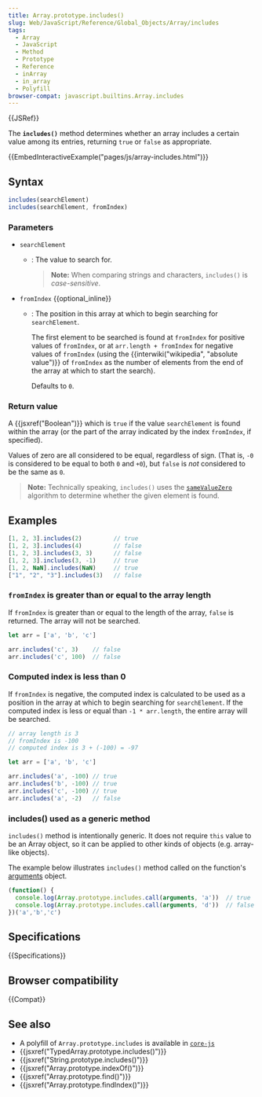 ```yaml
---
title: Array.prototype.includes()
slug: Web/JavaScript/Reference/Global_Objects/Array/includes
tags:
  - Array
  - JavaScript
  - Method
  - Prototype
  - Reference
  - inArray
  - in_array
  - Polyfill
browser-compat: javascript.builtins.Array.includes
---
```

{{JSRef}}

The **`includes()`** method determines whether an array includes a certain value
among its entries, returning `true` or `false` as appropriate.

{{EmbedInteractiveExample("pages/js/array-includes.html")}}

## Syntax

```js
includes(searchElement)
includes(searchElement, fromIndex)
```

### Parameters

- `searchElement`

  - : The value to search for.

    > **Note:** When comparing strings and characters, `includes()` is
    > _case-sensitive_.

- `fromIndex` {{optional_inline}}

  - : The position in this array at which to begin searching for
    `searchElement`.

    The first element to be searched is found at `fromIndex` for positive values
    of `fromIndex`, or at `arr.length + fromIndex` for negative values of
    `fromIndex` (using the
    {{interwiki("wikipedia", "absolute
    value")}} of
    `fromIndex` as the number of elements from the end of the array at which to
    start the search).

    Defaults to `0`.

### Return value

A {{jsxref("Boolean")}} which is `true` if the value `searchElement` is
found within the array (or the part of the array indicated by the index
`fromIndex`, if specified).

Values of zero are all considered to be equal, regardless of sign. (That is,
`-0` is considered to be equal to both `0` and `+0`), but `false` is _not_
considered to be the same as `0`.

> **Note:** Technically speaking, `includes()` uses the
> [`sameValueZero`](/en-US/docs/Web/JavaScript/Equality_comparisons_and_sameness#Same-value-zero_equality)
> algorithm to determine whether the given element is found.

## Examples

```js
[1, 2, 3].includes(2)         // true
[1, 2, 3].includes(4)         // false
[1, 2, 3].includes(3, 3)      // false
[1, 2, 3].includes(3, -1)     // true
[1, 2, NaN].includes(NaN)     // true
["1", "2", "3"].includes(3)   // false
```

### `fromIndex` is greater than or equal to the array length

If `fromIndex` is greater than or equal to the length of the array, `false` is
returned. The array will not be searched.

```js
let arr = ['a', 'b', 'c']

arr.includes('c', 3)    // false
arr.includes('c', 100)  // false
```

### Computed index is less than 0

If `fromIndex` is negative, the computed index is calculated to be used as a
position in the array at which to begin searching for `searchElement`. If the
computed index is less or equal than `-1 * arr.length`, the entire array will be
searched.

```js
// array length is 3
// fromIndex is -100
// computed index is 3 + (-100) = -97

let arr = ['a', 'b', 'c']

arr.includes('a', -100) // true
arr.includes('b', -100) // true
arr.includes('c', -100) // true
arr.includes('a', -2)   // false
```

### includes() used as a generic method

`includes()` method is intentionally generic. It does not require `this` value
to be an Array object, so it can be applied to other kinds of objects (e.g.
array-like objects).

The example below illustrates `includes()` method called on the function's
[arguments](/en-US/docs/Web/JavaScript/Reference/Functions/arguments) object.

```js
(function() {
  console.log(Array.prototype.includes.call(arguments, 'a'))  // true
  console.log(Array.prototype.includes.call(arguments, 'd'))  // false
})('a','b','c') 
```

## Specifications

{{Specifications}}

## Browser compatibility

{{Compat}}

## See also

- A polyfill of `Array.prototype.includes` is available in
  [`core-js`](https://github.com/zloirock/core-js#ecmascript-array)
- {{jsxref("TypedArray.prototype.includes()")}}
- {{jsxref("String.prototype.includes()")}}
- {{jsxref("Array.prototype.indexOf()")}}
- {{jsxref("Array.prototype.find()")}}
- {{jsxref("Array.prototype.findIndex()")}}
